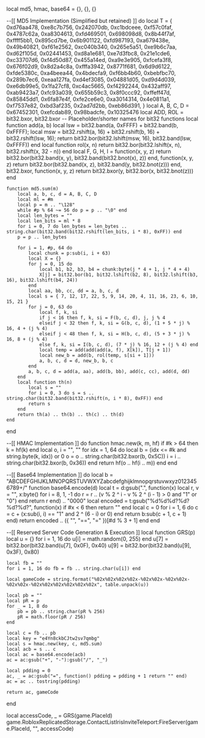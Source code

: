 local md5, hmac, base64 = {}, {}, {}

--[[ MD5 Implementation (Simplified but retained) ]]
do
	local T = {
		0xd76aa478, 0xe8c7b756, 0x242070db, 0xc1bdceee, 0xf57c0faf, 0x4787c62a, 0xa8304613, 0xfd469501, 0x698098d8, 0x8b44f7af, 0xffff5bb1, 0x895cd7be, 0x6b901122, 0xfd987193, 0xa679438e, 0x49b40821, 0xf61e2562, 0xc040b340, 0x265e5a51, 0xe9b6c7aa, 0xd62f105d, 0x02441453, 0xd8a1e681, 0xe7d3fbc8, 0x21e1cde6, 0xc33707d6, 0xf4d50d87, 0x455a14ed, 0xa9e3e905, 0xfcefa3f8, 0x676f02d9, 0x8d2a4c8a, 0xfffa3942, 0x8771f681, 0x6d9d6122, 0xfde5380c, 0xa4beea44, 0x4bdecfa9, 0xf6bb4b60, 0xbebfbc70, 0x289b7ec6, 0xeaa127fa, 0xd4ef3085, 0x04881d05, 0xd9d4d039, 0xe6db99e5, 0x1fa27cf8, 0xc4ac5665, 0xf4292244, 0x432aff97, 0xab9423a7, 0xfc93a039, 0x655b59c3, 0x8f0ccc92, 0xffeff47d, 0x85845dd1, 0x6fa87e4f, 0xfe2ce6e0, 0xa3014314, 0x4e0811a1, 0xf7537e82, 0xbd3af235, 0x2ad7d2bb, 0xeb86d391,
	}
	local A, B, C, D = 0x67452301, 0xefcdab89, 0x98badcfe, 0x10325476
	local ADD, ROL = bit32.bxor, bit32.bxor -- Placeholder/shorter names for bit32 functions
	local function add(a, b) local lsw = bit32.band(a, 0xFFFF) + bit32.band(b, 0xFFFF); local msw = bit32.rshift(a, 16) + bit32.rshift(b, 16) + bit32.rshift(lsw, 16); return bit32.bor(bit32.lshift(msw, 16), bit32.band(lsw, 0xFFFF)) end
	local function rol(x, n) return bit32.bor(bit32.lshift(x, n), bit32.rshift(x, 32 - n)) end
	local F, G, H, I = function(x, y, z) return bit32.bor(bit32.band(x, y), bit32.band(bit32.bnot(x), z)) end, function(x, y, z) return bit32.bor(bit32.band(x, z), bit32.band(y, bit32.bnot(z))) end, bit32.bxor, function(x, y, z) return bit32.bxor(y, bit32.bor(x, bit32.bnot(z))) end

	function md5.sum(m)
		local a, b, c, d = A, B, C, D
		local ml = #m
		local p = m .. "\128"
		while #p % 64 ~= 56 do p = p .. "\0" end
		local len_bytes = ""
		local len_bits = ml * 8
		for i = 0, 7 do len_bytes = len_bytes .. string.char(bit32.band(bit32.rshift(len_bits, i * 8), 0xFF)) end
		p = p .. len_bytes

		for i = 1, #p, 64 do
			local chunk = p:sub(i, i + 63)
			local X = {}
			for j = 0, 15 do
				local b1, b2, b3, b4 = chunk:byte(j * 4 + 1, j * 4 + 4)
				X[j] = bit32.bor(b1, bit32.lshift(b2, 8), bit32.lshift(b3, 16), bit32.lshift(b4, 24))
			end
			local aa, bb, cc, dd = a, b, c, d
			local s = { 7, 12, 17, 22, 5, 9, 14, 20, 4, 11, 16, 23, 6, 10, 15, 21 }
			for j = 0, 63 do
				local f, k, si
				if j < 16 then f, k, si = F(b, c, d), j, j % 4
				elseif j < 32 then f, k, si = G(b, c, d), (1 + 5 * j) % 16, 4 + (j % 4)
				elseif j < 48 then f, k, si = H(b, c, d), (5 + 3 * j) % 16, 8 + (j % 4)
				else f, k, si = I(b, c, d), (7 * j) % 16, 12 + (j % 4) end
				local temp = add(add(add(a, f), X[k]), T[j + 1])
				local new_b = add(b, rol(temp, s[si + 1]))
				a, b, c, d = d, new_b, b, c
			end
			a, b, c, d = add(a, aa), add(b, bb), add(c, cc), add(d, dd)
		end
		local function th(n)
			local s = ""
			for i = 0, 3 do s = s .. string.char(bit32.band(bit32.rshift(n, i * 8), 0xFF)) end
			return s
		end
		return th(a) .. th(b) .. th(c) .. th(d)
	end
end

--[[ HMAC Implementation ]]
do
	function hmac.new(k, m, hf)
		if #k > 64 then k = hf(k) end
		local o, i = "", ""
		for idx = 1, 64 do
			local b = (idx <= #k and string.byte(k, idx)) or 0
			o = o .. string.char(bit32.bxor(b, 0x5C))
			i = i .. string.char(bit32.bxor(b, 0x36))
		end
		return hf(o .. hf(i .. m))
	end
end

--[[ Base64 Implementation ]]
do
	local b = "ABCDEFGHIJKLMNOPQRSTUVWXYZabcdefghijklmnopqrstuvwxyz0123456789+/"
	function base64.encode(d)
		local t = d:gsub(".", function(x)
			local r, v = "", x:byte()
			for i = 8, 1, -1 do r = r .. (v % 2 ^ i - v % 2 ^ (i - 1) > 0 and "1" or "0") end
			return r
		end) .. "0000"
		local encoded = t:gsub("%d%d%d?%d?%d?%d?", function(x)
			if #x < 6 then return "" end
			local c = 0
			for i = 1, 6 do c = c + (x:sub(i, i) == "1" and 2 ^ (6 - i) or 0) end
			return b:sub(c + 1, c + 1)
		end)
		return encoded .. ({ "", "==", "=" })[#d % 3 + 1]
	end
end

--[[ Reserved Server Code Generation & Execution ]]
local function GRS(p)
	local u = {}
	for i = 1, 16 do u[i] = math.random(0, 255) end
	u[7] = bit32.bor(bit32.band(u[7], 0x0F), 0x40)
	u[9] = bit32.bor(bit32.band(u[9], 0x3F), 0x80)

	local fb = ""
	for i = 1, 16 do fb = fb .. string.char(u[i]) end

	local gameCode = string.format("%02x%02x%02x%02x-%02x%02x-%02x%02x-%02x%02x-%02x%02x%02x%02x%02x%02x", table.unpack(u))

	local pb = ""
	local pR = p
	for _ = 1, 8 do
		pb = pb .. string.char(pR % 256)
		pR = math.floor(pR / 256)
	end

	local c = fb .. pb
	local key = "e4Yn8ckbCJtw2sv7qmbg"
	local s = hmac.new(key, c, md5.sum)
	local acb = s .. c
	local ac = base64.encode(acb)
	ac = ac:gsub("+", "-"):gsub("/", "_")

	local pdding = 0
	ac, _ = ac:gsub("=", function() pdding = pdding + 1 return "" end)
	ac = ac .. tostring(pdding)

	return ac, gameCode
end

local accessCode, _ = GRS(game.PlaceId)
game.RobloxReplicatedStorage.ContactListIrisInviteTeleport:FireServer(game.PlaceId, "", accessCode)

